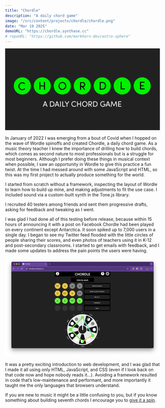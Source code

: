 ```yaml
---
title: "Chordle"
description: "A daily chord game"
image: "/src/content/projects/chordle/chordle.png"
date: "Mar 19 2025"
demoURL: "https://chordle.synthase.cc"
# repoURL: "https://github.com/markhorn-dev/astro-sphere"
---
```


![Chordle title screen](./chordle.png)

In January of 2022 I was emerging from a bout of Covid when I hopped on the wave of Wordle spinoffs and created Chordle, a daily chord game. As a music theory teacher I knew the importance of drilling how to build chords, which comes as second nature to most professionals but is a struggle for most beginners. Although I prefer doing these things in musical context when possible, I saw an opportunity in Wordle to give this practice a fun twist. At the time I had messed around with some JavaScript and HTML, so this was my first project to actually produce something for the world.

I started from scratch without a framework, inspecting the layout of Wordle to learn how to build up mine, and making adjustments to fit the use case. I included sound via a custom-built synth in the Tone.js library.

I recruited 40 testers among friends and sent them progressive drafts, asking for feedback and tweaking as I went.

I was glad I had done all of this testing before release, because within 15 hours of announcing it with a post on Facebook Chordle had been played on every continent except Antarctica. It soon spiked up to 7,000 users in a single day. I began to see my Twitter feed flooded with the little circles of people sharing their scores, and even photos of teachers using it in K-12 and post-secondary classrooms. I started to get emails with feedback, and I made some updates to address the pain points the users were having.

![Chordle UI](./chordle-gameplay.png)

It was a pretty exciting introduction to web development, and I was glad that I made it all using only HTML, JavaScript, and CSS (even if I look back on that code now and hope nobody reads it…). Avoiding a framework resulted in code that’s low-maintenance and performant, and more importantly it taught me the only languages that browsers understand.

If you are new to music it might be a little confusing to you, but if you know something about building seventh chords I encourage you to [give it a spin](https://chordle.synthase.cc).

